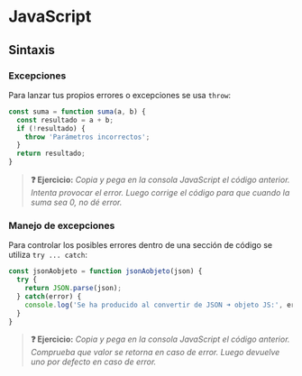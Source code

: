 # JavaScript
## Sintaxis

### Excepciones

Para lanzar tus propios errores o excepciones se usa `throw`:

```js
const suma = function suma(a, b) {
  const resultado = a + b;
  if (!resultado) {
    throw 'Parámetros incorrectos';
  }
  return resultado;
}
```

> **❓ Ejercicio:** _Copia y pega en la consola JavaScript el código anterior. Intenta provocar el error. Luego corrige el código para que cuando la suma sea 0, no dé error._

### Manejo de excepciones

Para controlar los posibles errores dentro de una sección de código se utiliza `try ... catch`:

```js
const jsonAobjeto = function jsonAobjeto(json) {
  try {
    return JSON.parse(json);
  } catch(error) {
    console.log('Se ha producido al convertir de JSON ➜ objeto JS:', error);
  }
}
```

> **❓ Ejercicio:** _Copia y pega en la consola JavaScript el código anterior. Comprueba que valor se retorna en caso de error. Luego devuelve uno por defecto en caso de error._

